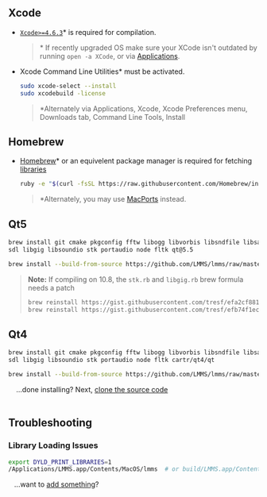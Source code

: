 ## Xcode

* [`Xcode>=4.6.3`](http://stackoverflow.com/a/10335943/3196753)* is required for compilation.
   > \* If recently upgraded OS make sure your XCode isn't outdated by running `open -a XCode`, or via [Applications](https://cloud.githubusercontent.com/assets/6345473/13099744/670d5dfa-d503-11e5-85c3-ad2c99e55c2d.png).

* Xcode Command Line Utilities* must be activated.
   ```bash
   sudo xcode-select --install
   sudo xcodebuild -license
   ```
   > \*Alternately via Applications, Xcode, Xcode Preferences menu, Downloads tab, Command Line Tools, Install

## Homebrew
* [Homebrew](https://brew.sh/)* or an equivelent package manager is required for fetching [libraries](Compiling#libraries)
   ```bash
   ruby -e "$(curl -fsSL https://raw.githubusercontent.com/Homebrew/install/master/install)"
   ```
   > \*Alternately, you may use [MacPorts](https://macports.org/) instead.

## Qt5
   ```bash
   brew install git cmake pkgconfig fftw libogg libvorbis libsndfile libsamplerate jack \
   sdl libgig libsoundio stk portaudio node fltk qt@5.5

   brew install --build-from-source https://github.com/LMMS/lmms/raw/master/cmake/apple/fluid-synth.rb
   ```

   > **Note:** If compiling on 10.8, the `stk.rb` and `libgig.rb` brew formula needs a patch
   > ```bash
   > brew reinstall https://gist.githubusercontent.com/tresf/efa2cf88156c1f14c1b39c315f1f3ec0/raw/stk.rb
   > brew reinstall https://gist.githubusercontent.com/tresf/efb74f1ec9b600c8aa4e823cc855bef2/raw/libgig.rb
   > ```

## Qt4
   ```bash
   brew install git cmake pkgconfig fftw libogg libvorbis libsndfile libsamplerate jack \
   sdl libgig libsoundio stk portaudio node fltk cartr/qt4/qt

   brew install --build-from-source https://github.com/LMMS/lmms/raw/master/cmake/apple/fluid-synth.rb
   ```

&nbsp;&nbsp;&nbsp;&nbsp;...done installing?  Next, [clone the source code](Compiling#clone-source-code)
<br><!-- End Section--><br>

## Troubleshooting

### Library Loading Issues
   ```bash
   export DYLD_PRINT_LIBRARIES=1
   /Applications/LMMS.app/Contents/MacOS/lmms  # or build/LMMS.app/Contents/MacOS/lmms
   ```

&nbsp;&nbsp;&nbsp;...want to [add something](dependencies-opensuse/_edit)?

